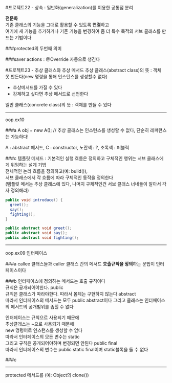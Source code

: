#프로젝트22 - 상속 : 일반화(generalization)를 이용한 공통점 분리

**전문화**   
기존 클래스의 기능을 그대로 활용할 수 있도록 **연결**하고   
여기에 새 기능을 추가하거나 기존 기능을 변경하여 좀 더 특수 목적의 서브 클래스를 만드는 기법이다   

###protected의 두번째 의미

###saver actions : @Override 자동으로 생긴다


#프로젝트23 - 추상 클래스와 추상 메서드
추상 클래스(abstract class)의 뜻 : 객체 못 만든다(new 명령을 통해 인스턴스를 생성할수 없다)
- 추상메서드를 가질 수 있다
- 강제하고 싶다면 추상 메서드로 선언한다

일반 클래스(concrete class)의 뜻 : 객체를 만들 수 있다

-----------------------------------------------------------------
oop.ex10

###a
A obj = new A(); // 추상 클래스는 인스턴스를 생성할 수 없다, 단순히 레퍼런스는 가능하다!

A : abstract 메서드, C : constructor, 노란색 : ?, 초록색 : 퍼블릭

###c
템플릿 메서드 : 기본적인 실행 흐름은 정의하고 구체적인 행위는 서브 클래스에게 위임하는 설계 기법     
전체적인 논리 흐름을 정의하고(예: build()),   
서브 클래스에서 각 흐름에 따라 구체적인 동작을 정의한다   
(탬플릿 메서는 추상 클래스에 있다, 나머지 구체적인건 서브 클래스 너네들이 알아서 각자 정의해라)

```java
public void introduce() {
  greet();
  say();
  fighting();
}

public abstract void greet();
public abstract void say();
public abstract void fighting();
```
-------------------------------------------------------
oop.ex09 인터페이스   

###a
callee 클래스들과 caller 클래스 간의 메서드 **호출규칙을 정의**하는 문법이 인터페이스이다   

###b
인터페이스에 정의하는 메서드는 호출 규칙이다   
규칙은 공개되어야한다. public   
규칙은 클래스가 따라야한다. 따라서 몸체는 구현하지 않는다 abstract   
따라서 인터페이스의 메서드는 모두 public abstract이다
그리고 클래스는 인터페이스의 메서드의 공개범위를 좁힐 수 없다

인터페이스는 규칙으르 사용되기 때문에   
추상클래스는 ~으로 사용되기 때문에   
new 명령어로 인스턴스를 생성할 수 없다   
따라서 인터페이스의 모든 변수는 static   
그리고 규칙은 공개되어야하며 변경되면 안된다  public final   
따라서 인터페이스의 변수는 public static final이며 static블록을 둘 수 없다   

###c


-------------------------------------------------------
protected 메서드를 (예: Object의 clone())